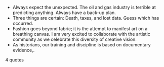  - Always expect the unexpected. The oil and gas industry is terrible at predicting anything. Always have a back-up plan.
 - Three things are certain: Death, taxes, and lost data. Guess which has occurred.
 - Fashion goes beyond fabric; it is the attempt to manifest art on a breathing canvas. I am very excited to collaborate with the artistic community as we celebrate this diversity of creative vision.
 - As historians, our training and discipline is based on documentary evidence,.

4 quotes